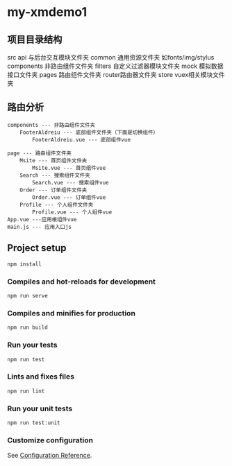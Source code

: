 # my-xmdemo1

## 项目目录结构
src
    api 与后台交互模块文件夹
    common 通用资源文件夹 如fonts/img/stylus
    components 非路由组件文件夹
    filters 自定义过滤器模块文件夹
    mock 模拟数据接口文件夹
    pages 路由组件文件夹
    router路由器文件夹
    store vuex相关模块文件夹

## 路由分析
    components --- 非路由组件文件夹
        FooterAldreiu --- 底部组件文件夹（下面是切换组件）
            FooterAldreiu.vue --- 底部组件vue
    
    page --- 路由组件文件夹
        Msite --- 首页组件文件夹
            Msite.vue --- 首页组件vue
        Search --- 搜索组件文件夹
            Search.vue --- 搜索组件vue
        Order --- 订单组件文件夹
            Order.vue --- 订单组件vue
        Profile --- 个人组件文件夹
            Profile.vue --- 个人组件vue
    App.vue ---应用根组件vue
    main.js --- 应用入口js


## Project setup
```
npm install
```

### Compiles and hot-reloads for development
```
npm run serve
```

### Compiles and minifies for production
```
npm run build
```

### Run your tests
```
npm run test
```

### Lints and fixes files
```
npm run lint
```

### Run your unit tests
```
npm run test:unit
```

### Customize configuration
See [Configuration Reference](https://cli.vuejs.org/config/).
